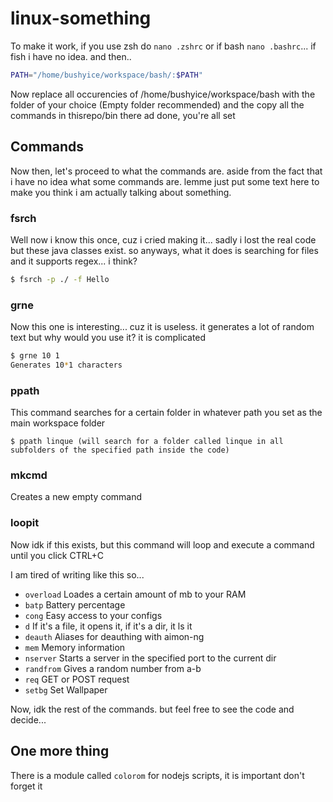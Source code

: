 # linux-something
To make it work, if you use zsh do `nano .zshrc` or if bash `nano .bashrc`... if fish i have no idea.
and then..
```bash
PATH="/home/bushyice/workspace/bash/:$PATH"
```
Now replace all occurencies of /home/bushyice/workspace/bash with the folder of your choice (Empty folder recommended) and the copy all the commands in thisrepo/bin there ad done, you're all set

## Commands
Now then, let's proceed to what the commands are. aside from the fact that i have no idea what some commands are. lemme just put some text here to make you think i am actually talking about something.

### fsrch
Well now i know this once, cuz i cried making it... sadly i lost the real code but these java classes exist. so anyways, what it does is searching for files and it supports regex... i think?
```bash
$ fsrch -p ./ -f Hello  
```

### grne
Now this one is interesting... cuz it is useless. it generates a lot of random text but why would you use it? it is complicated
```bash
$ grne 10 1
Generates 10*1 characters
```

### ppath
This command searches for a certain folder in whatever path you set as the main workspace folder
```
$ ppath linque (will search for a folder called linque in all subfolders of the specified path inside the code)
```

### mkcmd
Creates a new empty command

### loopit
Now idk if this exists, but this command will loop and execute a command until you click CTRL+C

I am tired of writing like this so...
+ `overload` Loades a certain amount of mb to your RAM
+ `batp` Battery percentage
+ `cong` Easy access to your configs
+ `d` If it's a file, it opens it, if it's a dir, it ls it
+ `deauth` Aliases for deauthing with aimon-ng
+ `mem` Memory information
+ `nserver` Starts a server in the specified port to the current dir
+ `randfrom` Gives a random number from a-b
+ `req` GET or POST request
+ `setbg` Set Wallpaper

Now, idk the rest of the commands. but feel free to see the code and decide...

## One more thing
There is a module called `colorom` for nodejs scripts, it is important don't forget it
